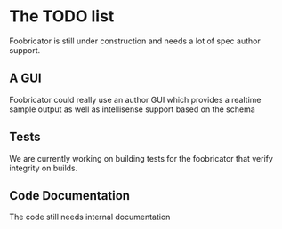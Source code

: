 # The TODO list

Foobricator is still under construction and needs a lot of spec author support.

##  A GUI

Foobricator could really use an author GUI which provides a realtime sample output as well as intellisense support based on the schema

##  Tests

We are currently working on building tests for the foobricator that verify integrity on builds. 


##  Code Documentation

The code still needs internal documentation